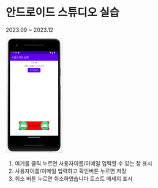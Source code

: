 # 안드로이드 스튜디오 실습

2023.09 ~ 2023.12

<img src = "앱콘개_기말_김진규.PNG" width="150" height="300">

1. 여기를 클릭 누르면 사용자이름/이메일 입력할 수 있는 창 표시
2. 사용자이름/이메일 입력하고 확인버튼 누르면 저장
3. 취소 버튼 누르면 취소하였습니다 토스트 메세지 표시



